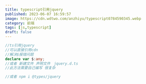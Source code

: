 ```yaml
---
title: typescript引用jquery
published: 2023-06-07 16:59:57
image: https://cdn.wdtwo.com/anzhiyu/typescript0784590345.webp
category: 前端
tags: [js,typescript]
draft: false
---
```


<!--more-->
```ts
//ts引用jquery
//可以直接引用cdn
//解决$报错问题
declare var $:any;
//或者 新建文件 声明文件　jquery.d.ts
//此方法需要自己编写 很复杂

//或者 npm i @types/jquery
```
